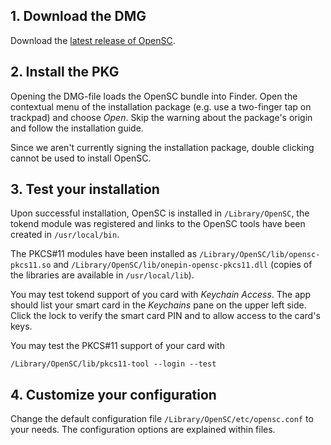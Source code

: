## 1. Download the DMG

Download the [latest release of OpenSC](https://github.com/OpenSC/OpenSC/releases/latest).

## 2. Install the PKG

Opening the DMG-file loads the OpenSC bundle into Finder. Open the contextual menu of the installation package (e.g. use a two-finger tap on trackpad) and choose *Open*. Skip the warning about the package's origin and follow the installation guide.

Since we aren't currently signing the installation package, double clicking cannot be used to install OpenSC.

## 3. Test your installation

Upon successful installation, OpenSC is installed in `/Library/OpenSC`, the tokend module was registered and links to the OpenSC tools have been created in `/usr/local/bin`.

The PKCS#11 modules have been installed as `/Library/OpenSC/lib/opensc-pkcs11.so` and `/Library/OpenSC/lib/onepin-opensc-pkcs11.dll` (copies of the libraries are available in `/usr/local/lib`).

You may test tokend support of you card with *Keychain Access*. The app should list your smart card in the *Keychains* pane on the upper left side. Click the lock to verify the smart card PIN and to allow access to the card's keys.

You may test the PKCS#11 support of your card with
```
/Library/OpenSC/lib/pkcs11-tool --login --test
```

## 4. Customize your configuration

Change the default configuration file `/Library/OpenSC/etc/opensc.conf` to your needs. The configuration options are explained within files.